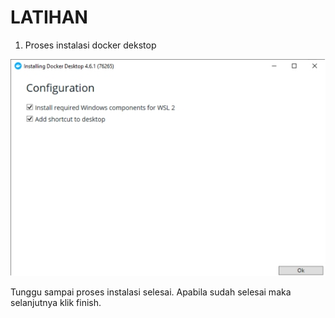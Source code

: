 # LATIHAN

1. Proses instalasi docker dekstop

![](img/latihan/01.png)

Tunggu sampai proses instalasi selesai. Apabila sudah selesai maka selanjutnya klik	finish.